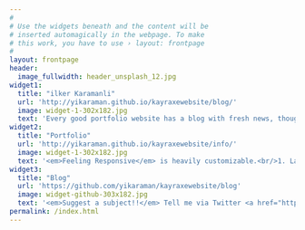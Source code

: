```yaml
---
#
# Use the widgets beneath and the content will be
# inserted automagically in the webpage. To make
# this work, you have to use › layout: frontpage
#
layout: frontpage
header:
  image_fullwidth: header_unsplash_12.jpg
widget1:
  title: "ilker Karamanli"
  url: 'http://yikaraman.github.io/kayraxewebsite/blog/'
  image: widget-1-302x182.jpg
  text: 'Every good portfolio website has a blog with fresh news, thoughts and develop&shy;ments of your activities. <em>Feeling Responsive</em> offers you a fully functional blog with an archive page to give readers a quick overview of all your posts.'
widget2:
  title: "Portfolio"
  url: 'http://yikaraman.github.io/kayraxewebsite/info/'
  image: widget-1-302x182.jpg
  text: '<em>Feeling Responsive</em> is heavily customizable.<br/>1. Language-Support :)<br/>2. Optimized for speed and it&#39;s responsive.<br/>3. Built on <a href="http://foundation.zurb.com/">Foundation Framework</a>.<br/>4. Seven different Headers.<br/>5. Customizable navigation, footer,...'
widget3:
  title: "Blog"
  url: 'https://github.com/yikaraman/kayraxewebsite/blog'
  image: widget-github-303x182.jpg
  text: '<em>Suggest a subject!!</em> Tell me via Twitter <a href="http://twitter.com/kayraxe">@kayraxe</a>.'
permalink: /index.html
---
```


